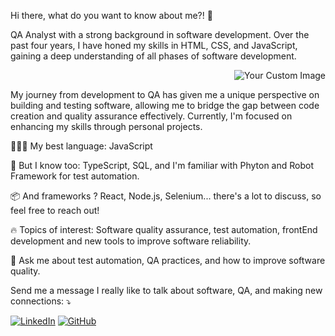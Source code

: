 Hi there, what do you want to know about me?! 👋                                                                                                                                                       
                                                          
QA Analyst with a strong background in
software development.  Over the past four years,
I have honed my skills in HTML, CSS, and
JavaScript, gaining a deep understanding of
all phases of software development.  <p align="right">  ![Your Custom Image](https://raw.githubusercontent.com/MicaelliMedeiros/micaellimedeiros/master/image/computer-illustration.png) </p>
My journey from development to QA has given me 
a unique perspective on building and 
testing software, allowing me to bridge the gap between 
code creation and quality assurance effectively. 
Currently, I'm focused on enhancing my skills through personal projects. 


👨🏻‍💻 My best language: JavaScript

🧠 But I know too: TypeScript, SQL, and I'm familiar with Phyton and Robot Framework for test automation.

📦 And frameworks ? React, Node.js, Selenium... there's a lot to discuss, so feel free to reach out!

🔥 Topics of interest: Software quality assurance, test automation, frontEnd development and  new tools to improve software reliability.

💬 Ask me about test automation, QA practices, and how to improve software quality.


Send me a message I really like to talk about software, QA, and making new connections: ⤵️



[![LinkedIn](https://img.shields.io/badge/LinkedIn-0077B5?style=for-the-badge&logo=linkedin&logoColor=white)](https://www.linkedin.com/in/matheuscavalcantevb/)
[![GitHub](https://img.shields.io/badge/GitHub-181717?style=for-the-badge&logo=github&logoColor=white)](https://github.com/JMatheusCavalcante)

